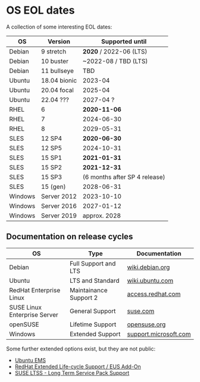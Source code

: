 # OS EOL dates

A collection of some interesting EOL dates:

OS       | Version      | Supported until
---------|--------------|--------------------------
Debian   | 9 stretch    | **2020** / 2022-06 (LTS)
Debian   | 10 buster    | ~2022-08 / TBD (LTS)
Debian   | 11 bullseye  | TBD
Ubuntu   | 18.04 bionic | 2023-04
Ubuntu   | 20.04 focal  | 2025-04
Ubuntu   | 22.04 ???    | 2027-04 ?
RHEL     | 6            | **2020-11-06**
RHEL     | 7            | 2024-06-30
RHEL     | 8            | 2029-05-31
SLES     | 12 SP4       | **2020-06-30**
SLES     | 12 SP5       | 2024-10-31
SLES     | 15 SP1       | **2021-01-31**
SLES     | 15 SP2       | **2021-12-31**
SLES     | 15 SP3       | (6 months after SP 4 release)
SLES     | 15 (gen)     | 2028-06-31
Windows  | Server 2012  | 2023-10-10
Windows  | Server 2016  | 2027-01-12
Windows  | Server 2019  | approx. 2028


## Documentation on release cycles

OS                           | Type                   | Documentation
-----------------------------|------------------------|---------------------------------------------------------------------------------------------------
Debian                       | Full Support and LTS   | [wiki.debian.org](https://wiki.debian.org/DebianReleases#Production_Releases)
Ubuntu                       | LTS and Standard       | [wiki.ubuntu.com](https://wiki.ubuntu.com/Releases)
RedHat Enterprise Linux      | Maintainance Support 2 | [access.redhat.com](https://access.redhat.com/support/policy/updates/errata#Life_Cycle_Dates)
SUSE Linux Enterprise Server | General Support        | [suse.com](https://www.suse.com/lifecycle/)
openSUSE                     | Lifetime Support       | [opensuse.org](https://en.opensuse.org/Lifetime)
Windows                      | Extended Support       | [support.microsoft.com](https://docs.microsoft.com/de-de/lifecycle/products/?products=windows)

Some further extended options exist, but they are not public:

* [Ubuntu EMS](https://www.ubuntu.com/esm)
* [RedHat Extended Life-cycle Support / EUS Add-On](https://access.redhat.com/solutions/22763)
* [SUSE LTSS - Long Term Service Pack Support](https://www.suse.com/de-de/products/long-term-service-pack-support/)
